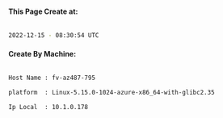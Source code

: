 
   
#### This Page Create at:

```bash

2022-12-15 - 08:30:54 UTC

```

#### Create By Machine:

```bash

Host Name : fv-az487-795

platform  : Linux-5.15.0-1024-azure-x86_64-with-glibc2.35

Ip Local  : 10.1.0.178

```

